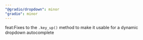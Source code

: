 ```yaml
---
"@gradio/dropdown": minor
"gradio": minor
---
```


feat:Fixes to the `.key_up()` method to make it usable for a dynamic dropdown autocomplete
